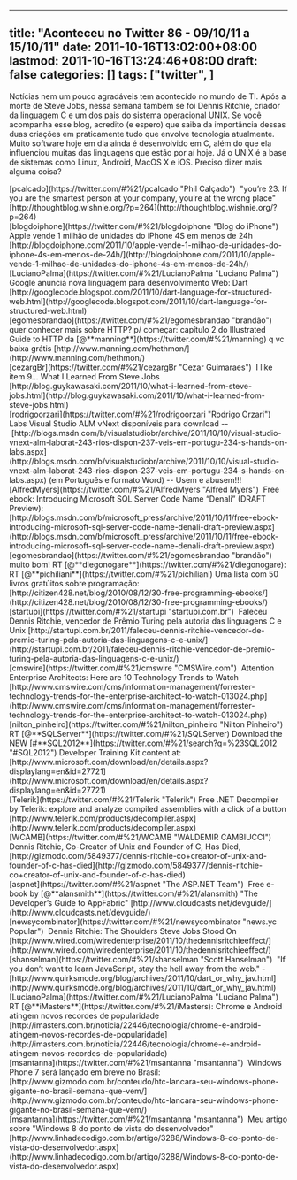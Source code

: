 
---
title: "Aconteceu no Twitter 86 - 09/10/11 a 15/10/11"
date: 2011-10-16T13:02:00+08:00
lastmod: 2011-10-16T13:24:46+08:00
draft: false
categories: []
tags: ["twitter", ]
---


Notícias nem um pouco agradáveis tem acontecido no mundo de TI. Após a morte de Steve Jobs, nessa semana também se foi Dennis Ritchie, criador da linguagem C e um dos pais do sistema operacional UNIX. Se você acompanha esse blog, acredito (e espero) que saiba da importância dessas duas criações em praticamente tudo que envolve tecnologia atualmente. Muito software hoje em dia ainda é desenvolvido em C, além do que ela influenciou muitas das linguagens que estão por aí hoje. Já o UNIX é a base de sistemas como Linux, Android, MacOS X e iOS. Preciso dizer mais alguma coisa?


<div class="tweet-row"><span class="tweet-user-name">[pcalcado](https://twitter.com/#%21/pcalcado "Phil Calçado")  </span>"you’re 23. If you are the smartest person at your company, you’re at the wrong place" [http://thoughtblog.wishnie.org/?p=264](http://thoughtblog.wishnie.org/?p=264)  


<div class="tweet-row"><span class="tweet-user-name">[blogdoiphone](https://twitter.com/#%21/blogdoiphone "Blog do iPhone")  </span>Apple vende 1 milhão de unidades do iPhone 4S em menos de 24h [http://blogdoiphone.com/2011/10/apple-vende-1-milhao-de-unidades-do-iphone-4s-em-menos-de-24h/](http://blogdoiphone.com/2011/10/apple-vende-1-milhao-de-unidades-do-iphone-4s-em-menos-de-24h/)  


<div class="tweet-row"><span class="tweet-user-name">[LucianoPalma](https://twitter.com/#%21/LucianoPalma "Luciano Palma")  </span>Google anuncia nova linguagem para desenvolvimento Web: Dart [http://googlecode.blogspot.com/2011/10/dart-language-for-structured-web.html](http://googlecode.blogspot.com/2011/10/dart-language-for-structured-web.html)  


<div class="tweet-row"><span class="tweet-user-name">[egomesbrandao](https://twitter.com/#%21/egomesbrandao "brandão")  </span>quer conhecer mais sobre HTTP? p/ começar: capítulo 2 do Illustrated Guide to HTTP da [@**manning**](https://twitter.com/#%21/manning) q vc baixa grátis [http://www.manning.com/hethmon/](http://www.manning.com/hethmon/)  


<div class="tweet-row"><span class="tweet-user-name">[cezargBr](https://twitter.com/#%21/cezargBr "Cezar Guimaraes")  </span>I like item 9... What I Learned From Steve Jobs [http://blog.guykawasaki.com/2011/10/what-i-learned-from-steve-jobs.html](http://blog.guykawasaki.com/2011/10/what-i-learned-from-steve-jobs.html)  


<div class="tweet-row"><span class="tweet-user-name">[rodrigoorzari](https://twitter.com/#%21/rodrigoorzari "Rodrigo Orzari")  </span>Labs Visual Studio ALM vNext disponíveis para download -- [http://blogs.msdn.com/b/visualstudiobr/archive/2011/10/10/visual-studio-vnext-alm-laborat-243-rios-dispon-237-veis-em-portugu-234-s-hands-on-labs.aspx](http://blogs.msdn.com/b/visualstudiobr/archive/2011/10/10/visual-studio-vnext-alm-laborat-243-rios-dispon-237-veis-em-portugu-234-s-hands-on-labs.aspx) (em Português e formato Word) -- Usem e abusem!!!   


<div class="tweet-row"><span class="tweet-user-name">[AlfredMyers](https://twitter.com/#%21/AlfredMyers "Alfred Myers")  </span>Free ebook: Introducing Microsoft SQL Server Code Name “Denali” (DRAFT Preview):   
[http://blogs.msdn.com/b/microsoft_press/archive/2011/10/11/free-ebook-introducing-microsoft-sql-server-code-name-denali-draft-preview.aspx](http://blogs.msdn.com/b/microsoft_press/archive/2011/10/11/free-ebook-introducing-microsoft-sql-server-code-name-denali-draft-preview.aspx)  


<div class="tweet-row"><span class="tweet-user-name">[egomesbrandao](https://twitter.com/#%21/egomesbrandao "brandão")  </span>muito bom! RT [@**diegonogare**](https://twitter.com/#%21/diegonogare): RT [@**pichiliani**](https://twitter.com/#%21/pichiliani) Uma lista com 50 livros gratúitos sobre programação: [http://citizen428.net/blog/2010/08/12/30-free-programming-ebooks/](http://citizen428.net/blog/2010/08/12/30-free-programming-ebooks/)  


<div class="tweet-row"><span class="tweet-user-name">[startupi](https://twitter.com/#%21/startupi "startupi.com.br")  </span>Faleceu Dennis Ritchie, vencedor de Prêmio Turing pela autoria das linguagens C e Unix   
[http://startupi.com.br/2011/faleceu-dennis-ritchie-vencedor-de-premio-turing-pela-autoria-das-linguagens-c-e-unix/](http://startupi.com.br/2011/faleceu-dennis-ritchie-vencedor-de-premio-turing-pela-autoria-das-linguagens-c-e-unix/)  


<div class="tweet-row"><span class="tweet-user-name">[cmswire](https://twitter.com/#%21/cmswire "CMSWire.com")  </span>Attention Enterprise Architects: Here are 10 Technology Trends to Watch   
[http://www.cmswire.com/cms/information-management/forrester-technology-trends-for-the-enterprise-architect-to-watch-013024.php](http://www.cmswire.com/cms/information-management/forrester-technology-trends-for-the-enterprise-architect-to-watch-013024.php)  


<div class="tweet-row"><span class="tweet-user-name">[nilton_pinheiro](https://twitter.com/#%21/nilton_pinheiro "Nilton Pinheiro")  </span>RT [@**SQLServer**](https://twitter.com/#%21/SQLServer) Download the NEW [#**SQL2012**](https://twitter.com/#%21/search?q=%23SQL2012 "#SQL2012") Developer Training Kit content at: [http://www.microsoft.com/download/en/details.aspx?displaylang=en&id=27721](http://www.microsoft.com/download/en/details.aspx?displaylang=en&id=27721)  


<div class="tweet-row"><span class="tweet-user-name">[Telerik](https://twitter.com/#%21/Telerik "Telerik") </span>Free .NET Decompiler by Telerik: explore and analyze compiled assemblies with a click of a button [http://www.telerik.com/products/decompiler.aspx](http://www.telerik.com/products/decompiler.aspx)  


<div class="tweet-row"><span class="tweet-user-name">[WCAMB](https://twitter.com/#%21/WCAMB "WALDEMIR CAMBIUCCI")  </span>Dennis Ritchie, Co-Creator of Unix and Founder of C, Has Died, [http://gizmodo.com/5849377/dennis-ritchie-co+creator-of-unix-and-founder-of-c-has-died](http://gizmodo.com/5849377/dennis-ritchie-co+creator-of-unix-and-founder-of-c-has-died)  


<div class="tweet-row"><span class="tweet-user-name">[aspnet](https://twitter.com/#%21/aspnet "The ASP.NET Team")  </span>Free e-book by [@**alansmith**](https://twitter.com/#%21/alansmith) "The Developer’s Guide to AppFabric" [http://www.cloudcasts.net/devguide/](http://www.cloudcasts.net/devguide/)  


<div class="tweet-row"><span class="tweet-user-name">[newsycombinator](https://twitter.com/#%21/newsycombinator "news.yc Popular")  </span>Dennis Ritchie: The Shoulders Steve Jobs Stood On [http://www.wired.com/wiredenterprise/2011/10/thedennisritchieeffect/](http://www.wired.com/wiredenterprise/2011/10/thedennisritchieeffect/)  


<div class="tweet-row"><span class="tweet-user-name">[shanselman](https://twitter.com/#%21/shanselman "Scott Hanselman")  </span>"If you don’t want to learn JavaScript, stay the hell away from the web." - [http://www.quirksmode.org/blog/archives/2011/10/dart_or_why_jav.html](http://www.quirksmode.org/blog/archives/2011/10/dart_or_why_jav.html)  


<div class="tweet-row"><span class="tweet-user-name">[LucianoPalma](https://twitter.com/#%21/LucianoPalma "Luciano Palma")  </span>RT [@**iMasters**](https://twitter.com/#%21/iMasters): Chrome e Android atingem novos recordes de popularidade [http://imasters.com.br/noticia/22446/tecnologia/chrome-e-android-atingem-novos-recordes-de-popularidade](http://imasters.com.br/noticia/22446/tecnologia/chrome-e-android-atingem-novos-recordes-de-popularidade)  


<div class="tweet-row"><span class="tweet-user-name">[msantanna](https://twitter.com/#%21/msantanna "msantanna")  </span>Windows Phone 7 será lançado em breve no Brasil: [http://www.gizmodo.com.br/conteudo/htc-lancara-seu-windows-phone-gigante-no-brasil-semana-que-vem/](http://www.gizmodo.com.br/conteudo/htc-lancara-seu-windows-phone-gigante-no-brasil-semana-que-vem/)  


<div class="tweet-row"><span class="tweet-user-name">[msantanna](https://twitter.com/#%21/msantanna "msantanna")  </span>Meu artigo sobre "Windows 8 do ponto de vista do desenvolvedor" [http://www.linhadecodigo.com.br/artigo/3288/Windows-8-do-ponto-de-vista-do-desenvolvedor.aspx](http://www.linhadecodigo.com.br/artigo/3288/Windows-8-do-ponto-de-vista-do-desenvolvedor.aspx)  

</div>
</div>
</div>
</div>
</div>
</div>
</div>
</div>
</div>
</div>
</div>
</div>
</div>
</div>
</div>
</div>
</div>
</div>
</div>

